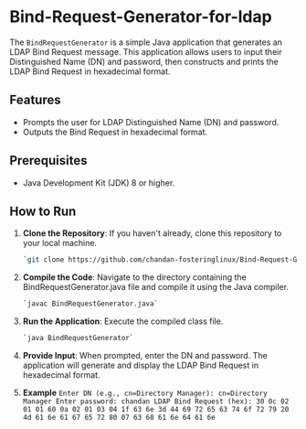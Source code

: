 # Bind-Request-Generator-for-ldap

The `BindRequestGenerator` is a simple Java application that generates an LDAP Bind Request message. This application allows users to input their Distinguished Name (DN) and password, then constructs and prints the LDAP Bind Request in hexadecimal format.

## Features

- Prompts the user for LDAP Distinguished Name (DN) and password.
- Outputs the Bind Request in hexadecimal format.

## Prerequisites

- Java Development Kit (JDK) 8 or higher.

## How to Run

1. **Clone the Repository**: If you haven't already, clone this repository to your local machine.
   ```sh
   `git clone https://github.com/chandan-fosteringlinux/Bind-Request-Generator-for-ldap.git`

3. **Compile the Code**: Navigate to the directory containing the BindRequestGenerator.java file and compile it using the Java compiler.
   ```sh
   `javac BindRequestGenerator.java`

5. **Run the Application**: Execute the compiled class file.
     ```sh
    `java BindRequestGenerator`

6. **Provide Input**: When prompted, enter the DN and password. The application will generate and display the LDAP Bind Request in hexadecimal format.

7. **Example**
   `Enter DN (e.g., cn=Directory Manager): cn=Directory Manager
Enter password: chandan
LDAP Bind Request (hex): 30 0c 02 01 01 60 0a 02 01 03 04 1f 63 6e 3d 44 69 72 65 63 74 6f 72 79 20 4d 61 6e 61 67 65 72 80 07 63 68 61 6e 64 61 6e
` 
